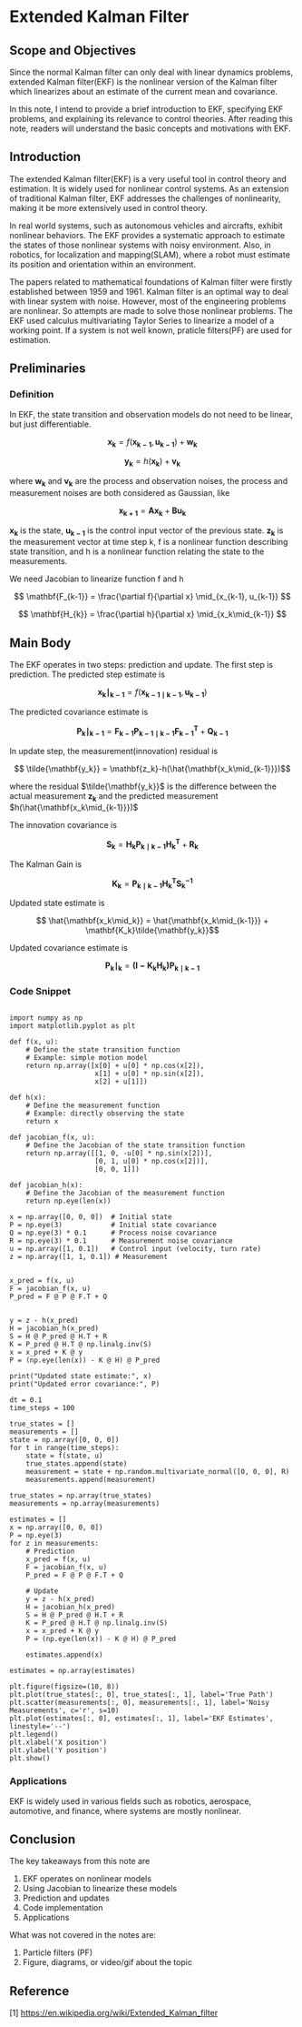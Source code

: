  # Extended Kalman Filter

## Scope and Objectives
Since the normal Kalman filter can only deal with linear dynamics problems, extended Kalman filter(EKF) is the nonlinear version of the Kalman filter which linearizes about an estimate of the current mean and covariance. 

In this note, I intend to provide a brief introduction to EKF, specifying EKF problems, and explaining its relevance to control theories. After reading this note, readers will understand the basic concepts and motivations with EKF.  

## Introduction
The extended Kalman filter(EKF) is a very useful tool in control theory and estimation. It is widely used for nonlinear control systems. As an extension of traditional Kalman filter, EKF addresses the challenges of nonlinearity, making it be more extensively used in control theory. 

In real world systems, such as autonomous vehicles and aircrafts, exhibit nonlinear behaviors. The EKF provides a systematic approach to estimate the states of those nonlinear systems with noisy environment. Also, in robotics, for localization and mapping(SLAM), where a robot must estimate its position and orientation within an environment. 

The papers related to mathematical foundations of Kalman filter were firstly established between 1959 and 1961. Kalman filter is an optimal way to deal with linear system with noise. However, most of the engineering problems are nonlinear. So attempts are made to solve those nonlinear problems. The EKF used calculus multivariating Taylor Series to linearize a model of a working point. If a system is not well known, praticle filters(PF) are used for estimation. 

## Preliminaries
### Definition
In EKF, the state transition and observation models do not need to be linear, but just differentiable. 

$$ \mathbf{x_k} = f (\mathbf{x_{k-1}}, \mathbf{u_{k-1}}) + \mathbf{w_k} $$

$$ \mathbf{y_k} = h (\mathbf{x_k}) + \mathbf{v_k} $$

where $\mathbf{w_k}$ and $\mathbf{v_k}$ are the process and observation noises, the process and measurement noises are both considered as Gaussian, like

$$ \mathbf{x_{k+1}} = \mathbf{A}\mathbf{x_k} +  \mathbf{B}\mathbf{u_k} $$

$\mathbf{x_k}$ is the state, $\mathbf{u_{k-1}}$ is the control input vector of the previous state. $\mathbf{z_k}$ is the measurement vector at time step k, f is a nonlinear function describing state transition, and h is a nonlinear function relating the state to the measurements. 

We need Jacobian to linearize function f and h

$$ \mathbf{F_{k-1}} = \frac{\partial f}{\partial x} \mid_{x_{k-1}, u_{k-1}} $$

$$ \mathbf{H_{k}} = \frac{\partial h}{\partial x} \mid_{x_k\mid_{k-1}} $$

## Main Body

The EKF operates in two steps: prediction and update.
The first step is prediction. The predicted step estimate is

$$ \mathbf{x_k\mid_{k-1}} = f (\mathbf{x_{k-1 \mid{k-1}}}, \mathbf{u_{k-1}}) $$

The predicted covariance estimate is 

$$ \mathbf{P_k\mid_{k-1}} = \mathbf{{F_{k-1}}P_{k-1 \mid{k-1}}{F_{k-1}}^T}+\mathbf{Q_{k-1}} $$

In update step, the measurement(innovation) residual is 

$$ \tilde{\mathbf{y_k}} = \mathbf{z_k}-h(\hat{\mathbf{x_k\mid_{k-1}}})$$

where the residual $\tilde{\mathbf{y_k}}$ is the difference between the actual measurement $\mathbf{z_k}$ and the predicted measurement $h(\hat{\mathbf{x_k\mid_{k-1}}})$

The innovation covariance is 

$$ \mathbf{S_k} = \mathbf{{H_k}P_{k\mid{k-1}}{H_{k}}^T}+\mathbf{R_{k}} $$

The Kalman Gain is 

$$ \mathbf{K_k} = \mathbf{P_{k\mid{k-1}}{H_{k}}^T{S_{k}}^{-1}} $$

Updated state estimate is 

$$ \hat{\mathbf{x_k\mid_k}} = \hat{\mathbf{x_k\mid_{k-1}}} + \mathbf{K_k}\tilde{\mathbf{y_k}}$$

Updated covariance estimate is 

$$ \mathbf{P_k\mid_k} = \mathbf{({I} - {K_k}{H_k}){P_{k\mid{k-1}}}} $$

### Code Snippet

```

import numpy as np
import matplotlib.pyplot as plt

def f(x, u):
    # Define the state transition function
    # Example: simple motion model
    return np.array([x[0] + u[0] * np.cos(x[2]),
                     x[1] + u[0] * np.sin(x[2]),
                     x[2] + u[1]])

def h(x):
    # Define the measurement function
    # Example: directly observing the state
    return x

def jacobian_f(x, u):
    # Define the Jacobian of the state transition function
    return np.array([[1, 0, -u[0] * np.sin(x[2])],
                     [0, 1, u[0] * np.cos(x[2])],
                     [0, 0, 1]])

def jacobian_h(x):
    # Define the Jacobian of the measurement function
    return np.eye(len(x))

x = np.array([0, 0, 0])  # Initial state
P = np.eye(3)            # Initial state covariance
Q = np.eye(3) * 0.1      # Process noise covariance
R = np.eye(3) * 0.1      # Measurement noise covariance
u = np.array([1, 0.1])   # Control input (velocity, turn rate)
z = np.array([1, 1, 0.1]) # Measurement


x_pred = f(x, u)
F = jacobian_f(x, u)
P_pred = F @ P @ F.T + Q


y = z - h(x_pred)
H = jacobian_h(x_pred)
S = H @ P_pred @ H.T + R
K = P_pred @ H.T @ np.linalg.inv(S)
x = x_pred + K @ y
P = (np.eye(len(x)) - K @ H) @ P_pred

print("Updated state estimate:", x)
print("Updated error covariance:", P)

dt = 0.1
time_steps = 100

true_states = []
measurements = []
state = np.array([0, 0, 0])
for t in range(time_steps):
    state = f(state, u)
    true_states.append(state)
    measurement = state + np.random.multivariate_normal([0, 0, 0], R)
    measurements.append(measurement)

true_states = np.array(true_states)
measurements = np.array(measurements)

estimates = []
x = np.array([0, 0, 0])
P = np.eye(3)
for z in measurements:
    # Prediction
    x_pred = f(x, u)
    F = jacobian_f(x, u)
    P_pred = F @ P @ F.T + Q

    # Update
    y = z - h(x_pred)
    H = jacobian_h(x_pred)
    S = H @ P_pred @ H.T + R
    K = P_pred @ H.T @ np.linalg.inv(S)
    x = x_pred + K @ y
    P = (np.eye(len(x)) - K @ H) @ P_pred

    estimates.append(x)

estimates = np.array(estimates)

plt.figure(figsize=(10, 8))
plt.plot(true_states[:, 0], true_states[:, 1], label='True Path')
plt.scatter(measurements[:, 0], measurements[:, 1], label='Noisy Measurements', c='r', s=10)
plt.plot(estimates[:, 0], estimates[:, 1], label='EKF Estimates', linestyle='--')
plt.legend()
plt.xlabel('X position')
plt.ylabel('Y position')
plt.show()
```

### Applications

EKF is widely used in various fields such as robotics, aerospace, automotive, and finance, where systems are mostly nonlinear.

## Conclusion

The key takeaways from this note are
1. EKF operates on nonlinear models
2. Using Jacobian to linearize these models
3. Prediction and updates
4. Code implementation
5. Applications

What was not covered in the notes are:

1. Particle filters (PF)
2. Figure, diagrams, or video/gif about the topic

## Reference

[1] https://en.wikipedia.org/wiki/Extended_Kalman_filter




